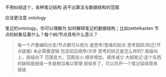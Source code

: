 不用纠结这个，各种笔记结构 逃不出算法与数据结构的范围

应该更注意 ontology

笔记的ontology，你可以理解为 如何解释笔记的数据结构；比如zettelkasten 节点的树象征着什么？每个树/节点具有什么意义？

> 每一个卢曼编码分支/节点都可以视为
是思考/思维的起点
思考跳跃/跃迁(节点链接)
未必需要逻辑
包含前后顺序/次序
思考的跃迁是怎么样的?
层级向上，层级向下
范围变大，范围变小
顺序增加，顺序减少
大纲笔记:这个东西的缺陷是层级一多就相当难以管理
层级多了，可以另开一个笔记延续原来层级
